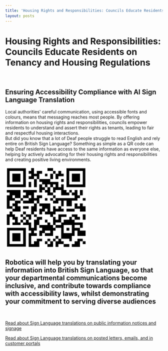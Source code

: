 ```yaml
---
title: 'Housing Rights and Responsibilities: Councils Educate Residents on Tenancy and Housing Regulations'
layout: posts
---
```


# Housing Rights and Responsibilities: Councils Educate Residents on Tenancy and Housing Regulations

![]()

## Ensuring Accessibility Compliance with AI Sign Language Translation

Local authorities' careful communication, using accessible fonts and colours, means that messaging reaches most people.  By offering information on housing rights and responsibilities, councils empower residents to understand and assert their rights as tenants, leading to fair and respectful housing interactions.  
But did you know that a lot of Deaf people struggle to read English and rely entire on British Sign Language?
Something as simple as a QR code can help Deaf residents have access to the same information as everyone else, helping by actively advocating for their housing rights and responsibilities and creating positive living environments.

![QR Code](/posts/images/qr-contact.png)

## Robotica will help you by translating your information into British Sign Language, so that your departmental communications become inclusive, and contribute towards compliance with accessibility laws, whilst demonstrating your commitment to serving diverse audiences

<br/>

[Read about Sign Language translations on public information notices and signage](/solutions/gazette)

[Read about Sign Language translations on posted letters, emails, and in customer portals](/solutions/correspondent)

